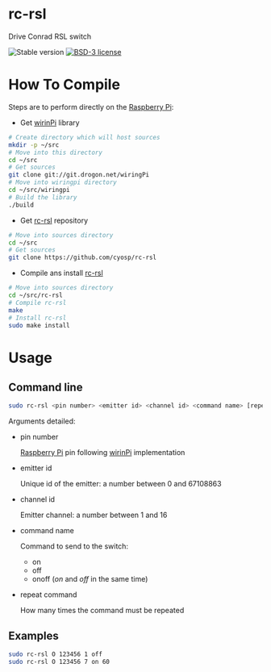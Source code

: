 # rc-rsl
Drive Conrad RSL switch

![Stable version](https://img.shields.io/badge/stable-1.0.3-blue.svg)
[![BSD-3 license](https://img.shields.io/badge/license-BSD--3--Clause-428F7E.svg)](https://tldrlegal.com/license/bsd-3-clause-license-%28revised%29)

# How To Compile

Steps are to perform directly on the [Raspberry Pi](https://www.raspberrypi.org/products/):

* Get [wirinPi](http://wiringpi.com/) library
```bash
# Create directory which will host sources
mkdir -p ~/src
# Move into this directory
cd ~/src
# Get sources
git clone git://git.drogon.net/wiringPi
# Move into wiringpi directory
cd ~/src/wiringpi
# Build the library
./build
```
* Get [rc-rsl](https://github.com/cyosp/rc-rsl) repository
```bash
# Move into sources directory
cd ~/src
# Get sources
git clone https://github.com/cyosp/rc-rsl
```
* Compile ans install [rc-rsl](https://github.com/cyosp/rc-rsl)
```bash
# Move into sources directory
cd ~/src/rc-rsl
# Compile rc-rsl
make
# Install rc-rsl
sudo make install
```

# Usage

## Command line

```bash
sudo rc-rsl <pin number> <emitter id> <channel id> <command name> [repeat command]
``` 

Arguments detailed:
 * pin number

	[Raspberry Pi](https://www.raspberrypi.org/products/) pin following [wirinPi](http://wiringpi.com/) implementation
 * emitter id

	Unique id of the emitter: a number between 0 and 67108863
 * channel id

	Emitter channel: a number between 1 and 16
 * command name

	Command to send to the switch:
	* on
	* off
	* onoff (*on* and *off* in the same time)
 * repeat command

	How many times the command must be repeated

## Examples

```bash
sudo rc-rsl O 123456 1 off
sudo rc-rsl O 123456 7 on 60
```

